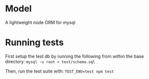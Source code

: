 Model
=====

A lightweight node ORM for mysql

Running tests
=============

First setup the test db by running the following from within the base directory:
`mysql -u root < test/schema.sql`

Then, run the test suite with:
`TEST_ENV=test npm test`
